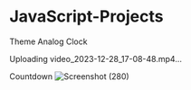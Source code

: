 # JavaScript-Projects
Theme Analog Clock 

Uploading video_2023-12-28_17-08-48.mp4…


Countdown 
![Screenshot (280)](https://github.com/techiegith/JavaScript-Projects/assets/128968069/8ff2daae-72c9-4cb7-b9ab-31dd99658b5c)
